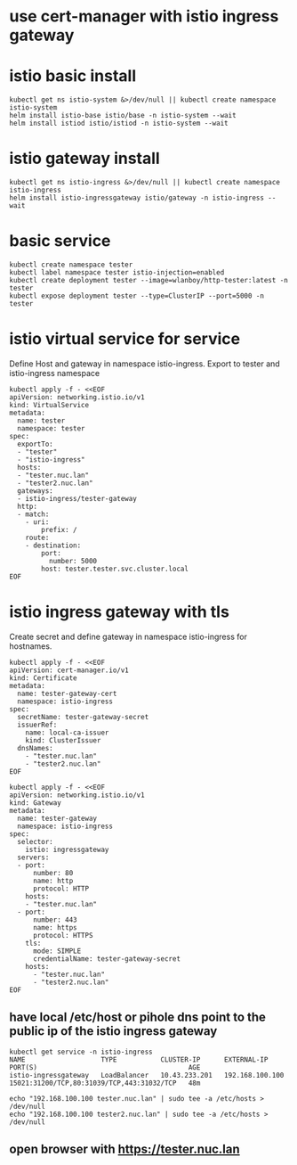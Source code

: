 # use cert-manager with istio ingress gateway

# istio basic install
```
kubectl get ns istio-system &>/dev/null || kubectl create namespace istio-system
helm install istio-base istio/base -n istio-system --wait
helm install istiod istio/istiod -n istio-system --wait
```

# istio gateway install
```
kubectl get ns istio-ingress &>/dev/null || kubectl create namespace istio-ingress
helm install istio-ingressgateway istio/gateway -n istio-ingress --wait
```

# basic service
```
kubectl create namespace tester
kubectl label namespace tester istio-injection=enabled
kubectl create deployment tester --image=wlanboy/http-tester:latest -n tester
kubectl expose deployment tester --type=ClusterIP --port=5000 -n tester
```

# istio virtual service for service
Define Host and gateway in namespace istio-ingress. Export to tester and istio-ingress namespace
```
kubectl apply -f - <<EOF
apiVersion: networking.istio.io/v1
kind: VirtualService
metadata:
  name: tester
  namespace: tester
spec:
  exportTo:
  - "tester"
  - "istio-ingress"
  hosts:
  - "tester.nuc.lan"
  - "tester2.nuc.lan"
  gateways:
  - istio-ingress/tester-gateway
  http:
  - match:
    - uri:
        prefix: /
    route:
    - destination:
        port:
          number: 5000
        host: tester.tester.svc.cluster.local
EOF
```

# istio ingress gateway with tls
Create secret and define gateway in namespace istio-ingress for hostnames.
```
kubectl apply -f - <<EOF
apiVersion: cert-manager.io/v1
kind: Certificate
metadata:
  name: tester-gateway-cert
  namespace: istio-ingress
spec:
  secretName: tester-gateway-secret
  issuerRef:
    name: local-ca-issuer
    kind: ClusterIssuer
  dnsNames:
    - "tester.nuc.lan"
    - "tester2.nuc.lan"
EOF

kubectl apply -f - <<EOF
apiVersion: networking.istio.io/v1
kind: Gateway
metadata:
  name: tester-gateway
  namespace: istio-ingress
spec:
  selector:
    istio: ingressgateway
  servers:
  - port:
      number: 80
      name: http
      protocol: HTTP
    hosts:
    - "tester.nuc.lan"
  - port:
      number: 443
      name: https
      protocol: HTTPS
    tls:
      mode: SIMPLE
      credentialName: tester-gateway-secret
    hosts:
      - "tester.nuc.lan"
      - "tester2.nuc.lan"
EOF
```

## have local /etc/host or pihole dns point to the public ip of the istio ingress gateway
```
kubectl get service -n istio-ingress 
NAME                   TYPE           CLUSTER-IP      EXTERNAL-IP       PORT(S)                                      AGE
istio-ingressgateway   LoadBalancer   10.43.233.201   192.168.100.100   15021:31200/TCP,80:31039/TCP,443:31032/TCP   48m

echo "192.168.100.100 tester.nuc.lan" | sudo tee -a /etc/hosts > /dev/null
echo "192.168.100.100 tester2.nuc.lan" | sudo tee -a /etc/hosts > /dev/null
```

## open browser with https://tester.nuc.lan